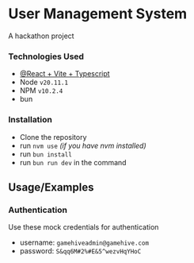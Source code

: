# User Management System

A hackathon project

### Technologies Used

- [@React + Vite + Typescript](https://github.com/vitejs/vite)
- Node `v20.11.1`
- NPM `v10.2.4`
- bun

### Installation

- Clone the repository
- run `nvm use` _(if you have nvm installed)_
- run `bun install`
- run `bun run dev` in the command

## Usage/Examples

### Authentication

Use these mock credentials for authentication

- username: `gamehiveadmin@gamehive.com`
- password: `S&qq6M#2%#E&5^wezvHqYHoC`
